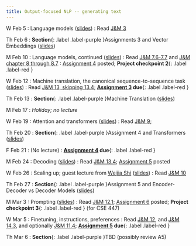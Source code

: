 ```yaml
---
title: Output-focused NLP -- generating text
---
```


W Feb 5
: Language models ([slides](https://docs.google.com/presentation/d/1dPFziDMAgZjJ8MQYchEptSkuOu20PSKjZUeVuq5piXs/edit?usp=sharing))
  : Read  [J&M 3](https://web.stanford.edu/~jurafsky/slp3/3.pdf)
  
Th Feb 6
: **Section**{: .label .label-purple }Assignments 3 and Vector Embeddings ([slides](https://docs.google.com/presentation/d/1WMsiKQMfxgntjEg_f2RIMAwBunf4PAfO/edit?usp=sharing&ouid=103588863361589074077&rtpof=true&sd=true))

M Feb 10
: Language models, continued ([slides](https://docs.google.com/presentation/d/1ZLWV1XGYGwvh6jQR4sJamiIffaie7yIvjdg-r2HAmpA/edit?usp=sharing))
 : Read  [J&M 7.6-7.7](https://web.stanford.edu/~jurafsky/slp3/7.pdf) and [J&M chapter 8 through 8.7](https://web.stanford.edu/~jurafsky/slp3/8.pdf)
 : [Assignment 4](../assets/docs/A4.pdf) posted; **Project checkpoint 2**{: .label .label-red }

W Feb 12
: Machine translation, the canonical sequence-to-sequence task ([slides](https://docs.google.com/presentation/d/12Wi8PR1578Up4tFcrjSiq2psP6dNZhoghdVVXJcf7QU/edit?usp=sharing))
  : Read [J&M 13, skipping 13.4](https://web.stanford.edu/~jurafsky/slp3/13.pdf); **[Assignment 3](../assets/docs/A3.pdf) due**{: .label .label-red }

Th Feb 13
: **Section**{: .label .label-purple }Machine Translation ([slides](https://docs.google.com/presentation/d/1u03v0_mOs5e2eJEu0DiitEEL0c9q6GL2/edit?usp=sharing&ouid=103588863361589074077&rtpof=true&sd=true))

M Feb 17
: *Holiday; no lecture*

W Feb 19
: Attention and transformers ([slides](https://docs.google.com/presentation/d/1lgptlILFobuOLP9NHWHseys5t1Alw4kCGGmX5Kl2IKA/edit?usp=sharing))
  : Read [J&M 9](https://web.stanford.edu/~jurafsky/slp3/9.pdf);

Th Feb 20
: **Section**{: .label .label-purple }Assignment 4 and Transformers ([slides](https://docs.google.com/presentation/d/1vojwz03wevtYLA3sG_Fa83QOEASOIclx/edit?usp=sharing&ouid=103588863361589074077&rtpof=true&sd=true))

F Feb 21
: (No lecture)
  : **[Assignment 4](../assets/docs/A4.pdf) due**{: .label .label-red }

M Feb 24
: Decoding ([slides](https://docs.google.com/presentation/d/1Et6QLqkXJ2RuWRnqap9UsCcZ7n_jXNDleJLlU1wBtoI/edit?usp=sharing))
  : Read [J&M 13.4](https://web.stanford.edu/~jurafsky/slp3/13.pdf); [Assignment 5](..assets/docs/A5.pdf) posted
  
W Feb 26
: Scaling up; guest lecture from [Weijia Shi](https://weijiashi.notion.site/) ([slides](../assets/docs/scaling-Weijia-2025-02-26.pdf))
  : Read [J&M 10](https://web.stanford.edu/~jurafsky/slp3/10.pdf)

Th Feb 27
: **Section**{: .label .label-purple }Assignment 5 and Encoder-Decoder vs Decoder Models ([slides](https://docs.google.com/presentation/d/1bAMLOZdTU4c0KnAVppTJfPtI4y0hVFKq/edit?usp=sharing&ouid=117086370865091197592&rtpof=true&sd=true))

M Mar 3
: Prompting ([slides](https://docs.google.com/presentation/d/1ZI92PgpOMoeoKreQc8ig2t8tnM2LMg5mIu4SjrmlenY/edit?usp=sharing))
  : Read [J&M 12.1](https://web.stanford.edu/~jurafsky/slp3/12.pdf); [Assignment 6](../assets/docs/A6.pdf) posted; **Project checkpoint 3**{: .label .label-red } (for CSE 447)
  
W Mar 5
: Finetuning, instructions, preferences
  : Read [J&M 12](https://web.stanford.edu/~jurafsky/slp3/12.pdf), and [J&M 14.3](https://web.stanford.edu/~jurafsky/slp3/14.pdf), and optionally [J&M 11.4](https://web.stanford.edu/~jurafsky/slp3/11.pdf);  **[Assignment 5](../assets/docs/A5.pdf) due**{: .label .label-red }

Th Mar 6
: **Section**{: .label .label-purple }TBD (possibly review A5)
